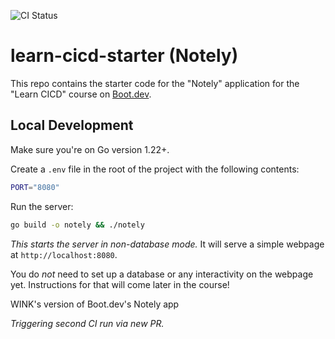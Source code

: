 ![CI Status](https://github.com/winkles99/learn-cicd-starter/actions/workflows/ci.yml/badge.svg)

# learn-cicd-starter (Notely)


This repo contains the starter code for the "Notely" application for the "Learn CICD" course on [Boot.dev](https://boot.dev).

## Local Development

Make sure you're on Go version 1.22+.

Create a `.env` file in the root of the project with the following contents:

```bash
PORT="8080"
```

Run the server:

```bash
go build -o notely && ./notely
```

*This starts the server in non-database mode.* It will serve a simple webpage at `http://localhost:8080`.

You do *not* need to set up a database or any interactivity on the webpage yet. Instructions for that will come later in the course!

WINK's version of Boot.dev's Notely app

_Triggering second CI run via new PR._